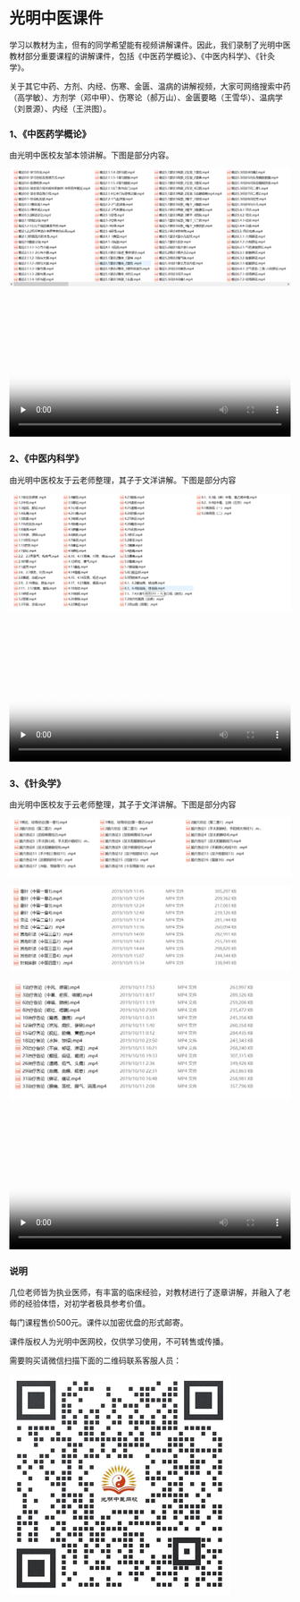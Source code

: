 # 光明中医课件

学习以教材为主，但有的同学希望能有视频讲解课件。因此，我们录制了光明中医教材部分重要课程的讲解课件，包括《中医药学概论》、《中医内科学》、《针灸学》。

关于其它中药、方剂、内经、伤寒、金匮、温病的讲解视频，大家可网络搜索中药（高学敏）、方剂学（邓中甲）、伤寒论（郝万山）、金匮要略（王雪华）、温病学（刘景源）、内经（王洪图）。

### 1、《中医药学概论》

由光明中医校友邹本领讲解。下图是部分内容。

![](img/gl.png)

<video id="video" controls="" preload="none" width="100%"  poster="https://gmzyjx.com/media/video/gl.png">
<source id="mp4" src="https://gmzyjx.com/media/video/gl.mp4" type="video/mp4">
</video>


### 2、《中医内科学》

由光明中医校友于云老师整理，其子于文洋讲解。下图是部分内容

![](img/neike.png)

<video id="video" controls="" preload="none" width="100%"  poster="https://gmzyjx.com/media/video/nk.png">
<source id="mp4" src="https://gmzyjx.com/media/video/nk.mp4" type="video/mp4">
</video>


### 3、《针灸学》

由光明中医校友于云老师整理，其子于文洋讲解。下图是部分内容

![](img/zjx1.png)

![](img/zjx2.png)

![](img/zjx3.png)

<video id="video" controls="" preload="none" width="100%"  poster="https://gmzyjx.com/media/video/zhenjiu.png">
<source id="mp4" src="https://gmzyjx.com/media/video/zhenjiu.mp4" type="video/mp4">
</video>



### 说明

几位老师皆为执业医师，有丰富的临床经验，对教材进行了逐章讲解，并融入了老师的经验体悟，对初学者极具参考价值。

每门课程售价500元。课件以加密优盘的形式邮寄。

课件版权人为光明中医网校，仅供学习使用，不可转售或传播。

需要购买请微信扫描下面的二维码联系客服人员：

![](img/qiyeliaxi.png)



